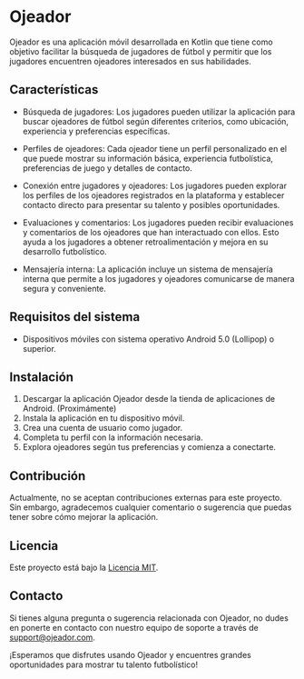 # Ojeador

Ojeador es una aplicación móvil desarrollada en Kotlin que tiene como objetivo facilitar la búsqueda de jugadores de fútbol y permitir que los jugadores encuentren ojeadores interesados en sus habilidades.

## Características

- Búsqueda de jugadores: Los jugadores pueden utilizar la aplicación para buscar ojeadores de fútbol según diferentes criterios, como ubicación, experiencia y preferencias específicas.

- Perfiles de ojeadores: Cada ojeador tiene un perfil personalizado en el que puede mostrar su información básica, experiencia futbolística, preferencias de juego y detalles de contacto.

- Conexión entre jugadores y ojeadores: Los jugadores pueden explorar los perfiles de los ojeadores registrados en la plataforma y establecer contacto directo para presentar su talento y posibles oportunidades.

- Evaluaciones y comentarios: Los jugadores pueden recibir evaluaciones y comentarios de los ojeadores que han interactuado con ellos. Esto ayuda a los jugadores a obtener retroalimentación y mejora en su desarrollo futbolístico.

- Mensajería interna: La aplicación incluye un sistema de mensajería interna que permite a los jugadores y ojeadores comunicarse de manera segura y conveniente.

## Requisitos del sistema

- Dispositivos móviles con sistema operativo Android 5.0 (Lollipop) o superior.

## Instalación

1. Descargar la aplicación Ojeador desde la tienda de aplicaciones de Android. (Proximámente)
2. Instala la aplicación en tu dispositivo móvil.
3. Crea una cuenta de usuario como jugador.
4. Completa tu perfil con la información necesaria.
5. Explora ojeadores según tus preferencias y comienza a conectarte.

## Contribución

Actualmente, no se aceptan contribuciones externas para este proyecto. Sin embargo, agradecemos cualquier comentario o sugerencia que puedas tener sobre cómo mejorar la aplicación.

## Licencia

Este proyecto está bajo la [Licencia MIT](https://opensource.org/licenses/MIT).

## Contacto

Si tienes alguna pregunta o sugerencia relacionada con Ojeador, no dudes en ponerte en contacto con nuestro equipo de soporte a través de support@ojeador.com.

¡Esperamos que disfrutes usando Ojeador y encuentres grandes oportunidades para mostrar tu talento futbolístico!
